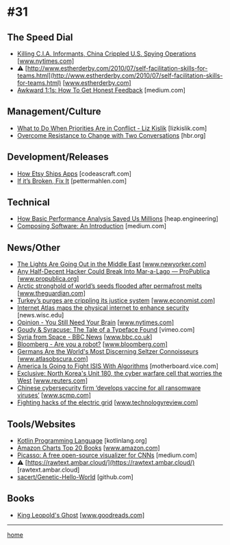 # #31

## The Speed Dial
* [Killing C.I.A. Informants, China Crippled U.S. Spying Operations](https://www.nytimes.com/2017/05/20/world/asia/china-cia-spies-espionage.html) [www.nytimes.com]
* &#9888; [http://www.estherderby.com/2010/07/self-facilitation-skills-for-teams.html](http://www.estherderby.com/2010/07/self-facilitation-skills-for-teams.html) [www.estherderby.com]
* [Awkward 1:1s: How To Get Honest Feedback](https://medium.com/@mrabkin/awkward-1-1s-the-art-of-getting-honest-feedback-2843078b2880) [medium.com]

## Management/Culture
* [What to Do When Priorities Are in Conflict - Liz Kislik](http://lizkislik.com/when-priorities-conflict/) [lizkislik.com]
* [Overcome Resistance to Change with Two Conversations](https://hbr.org/2017/05/overcome-resistance-to-change-with-two-conversations) [hbr.org]

## Development/Releases
* [How Etsy Ships Apps](https://codeascraft.com/2017/05/15/how-etsy-ships-apps/) [codeascraft.com]
* [If it’s Broken, Fix It](https://pettermahlen.com/2011/04/08/if-its-broken-fix-it/) [pettermahlen.com]

## Technical
* [How Basic Performance Analysis Saved Us Millions](http://heap.engineering/basic-performance-analysis-saved-us-millions/) [heap.engineering]
* [Composing Software: An Introduction](https://medium.com/javascript-scene/composing-software-an-introduction-27b72500d6ea) [medium.com]

## News/Other
* [The Lights Are Going Out in the Middle East](http://www.newyorker.com/news/news-desk/the-lights-are-going-out-in-the-middle-east) [www.newyorker.com]
* [Any Half-Decent Hacker Could Break Into Mar-a-Lago — ProPublica](https://www.propublica.org/article/any-half-decent-hacker-could-break-into-mar-a-lago) [www.propublica.org]
* [Arctic stronghold of world’s seeds flooded after permafrost melts](https://www.theguardian.com/environment/2017/may/19/arctic-stronghold-of-worlds-seeds-flooded-after-permafrost-melts) [www.theguardian.com]
* [Turkey’s purges are crippling its justice system](http://www.economist.com/news/europe/21722200-president-erdogans-drive-power-includes-putting-judges-under-his-thumb-turkeys-purges-are) [www.economist.com]
* [Internet Atlas maps the physical internet to enhance security](http://news.wisc.edu/internet-atlas-maps-the-physical-internet-to-enhance-security/) [news.wisc.edu]
* [Opinion - You Still Need Your Brain](https://www.nytimes.com/2017/05/19/opinion/sunday/you-still-need-your-brain.html?_r=0) [www.nytimes.com]
* [Goudy & Syracuse: The Tale of a Typeface Found](https://vimeo.com/201863382) [vimeo.com]
* [Syria from Space - BBC News](http://www.bbc.co.uk/news/resources/idt-sh/syria_from_space_english) [www.bbc.co.uk]
* [Bloomberg - Are you a robot?](https://www.bloomberg.com/view/articles/2017-05-16/autonomous-ships-will-be-great) [www.bloomberg.com]
* [Germans Are the World's Most Discerning Seltzer Connoisseurs](http://www.atlasobscura.com/articles/seltzer-germany-mineral-water) [www.atlasobscura.com]
* [America Is Going to Fight ISIS With Algorithms](https://motherboard.vice.com/en_us/article/america-is-going-to-fight-isis-with-algorithms) [motherboard.vice.com]
* [Exclusive: North Korea's Unit 180, the cyber warfare cell that worries the West](http://www.reuters.com/article/us-cyber-northkorea-exclusive-idUSKCN18H020) [www.reuters.com]
* [Chinese cybersecurity firm ‘develops vaccine for all ransomware viruses’](http://www.scmp.com/news/china/society/article/2095048/chinese-cybersecurity-firm-claims-developed-wannacry-virus) [www.scmp.com]
* [Fighting hacks of the electric grid](https://www.technologyreview.com/s/607856/patching-the-electric-grid/) [www.technologyreview.com]

## Tools/Websites
* [Kotlin Programming Language](https://kotlinlang.org/) [kotlinlang.org]
* [Amazon Charts Top 20 Books](https://www.amazon.com/charts) [www.amazon.com]
* [Picasso: A free open-source visualizer for CNNs](https://medium.com/merantix/picasso-a-free-open-source-visualizer-for-cnns-d8ed3a35cfc5) [medium.com]
* &#9888; [https://rawtext.ambar.cloud/](https://rawtext.ambar.cloud/) [rawtext.ambar.cloud]
* [sacert/Genetic-Hello-World](https://github.com/sacert/Genetic-Hello-World) [github.com]

## Books
* [King Leopold's Ghost](https://www.goodreads.com/book/show/347610.King_Leopold_s_Ghost) [www.goodreads.com]
___
[home](index.md)
